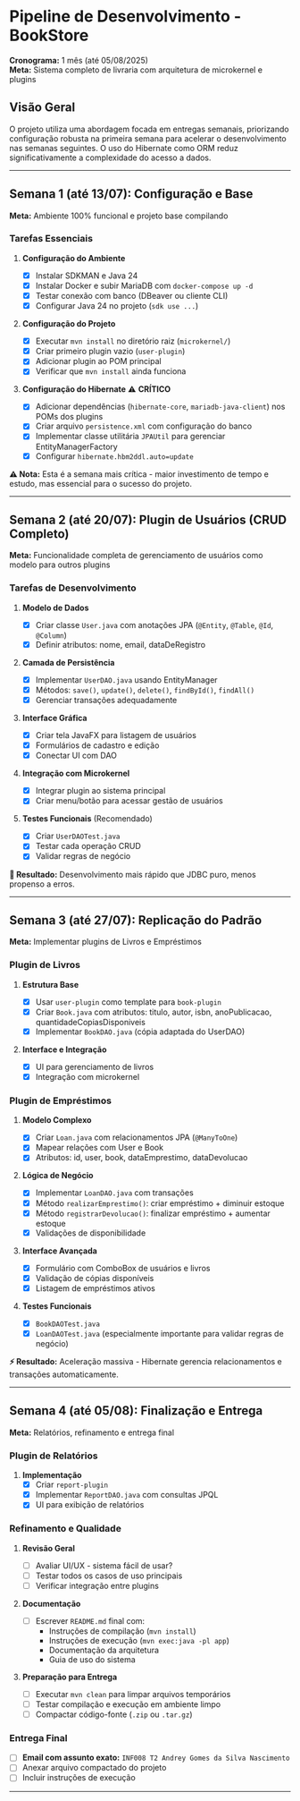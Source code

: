 # Pipeline de Desenvolvimento - BookStore

**Cronograma:** 1 mês (até 05/08/2025)  
**Meta:** Sistema completo de livraria com arquitetura de microkernel e plugins

## Visão Geral

O projeto utiliza uma abordagem focada em entregas semanais, priorizando configuração robusta na primeira semana para acelerar o desenvolvimento nas semanas seguintes. O uso do Hibernate como ORM reduz significativamente a complexidade do acesso a dados.

---

## Semana 1 (até 13/07): Configuração e Base

**Meta:** Ambiente 100% funcional e projeto base compilando

### Tarefas Essenciais

1. **Configuração do Ambiente**

   - [x] Instalar SDKMAN e Java 24
   - [x] Instalar Docker e subir MariaDB com `docker-compose up -d`
   - [x] Testar conexão com banco (DBeaver ou cliente CLI)
   - [x] Configurar Java 24 no projeto (`sdk use ...`)

2. **Configuração do Projeto**

   - [x] Executar `mvn install` no diretório raiz (`microkernel/`)
   - [x] Criar primeiro plugin vazio (`user-plugin`)
   - [x] Adicionar plugin ao POM principal
   - [x] Verificar que `mvn install` ainda funciona

3. **Configuração do Hibernate** ⚠️ **CRÍTICO**
   - [x] Adicionar dependências (`hibernate-core`, `mariadb-java-client`) nos POMs dos plugins
   - [x] Criar arquivo `persistence.xml` com configuração do banco
   - [x] Implementar classe utilitária `JPAUtil` para gerenciar EntityManagerFactory
   - [x] Configurar `hibernate.hbm2ddl.auto=update`

**⚠️ Nota:** Esta é a semana mais crítica - maior investimento de tempo e estudo, mas essencial para o sucesso do projeto.

---

## Semana 2 (até 20/07): Plugin de Usuários (CRUD Completo)

**Meta:** Funcionalidade completa de gerenciamento de usuários como modelo para outros plugins

### Tarefas de Desenvolvimento

1. **Modelo de Dados**

   - [x] Criar classe `User.java` com anotações JPA (`@Entity`, `@Table`, `@Id`, `@Column`)
   - [x] Definir atributos: nome, email, dataDeRegistro

2. **Camada de Persistência**

   - [x] Implementar `UserDAO.java` usando EntityManager
   - [x] Métodos: `save()`, `update()`, `delete()`, `findById()`, `findAll()`
   - [x] Gerenciar transações adequadamente

3. **Interface Gráfica**

   - [x] Criar tela JavaFX para listagem de usuários
   - [x] Formulários de cadastro e edição
   - [x] Conectar UI com DAO

4. **Integração com Microkernel**

   - [x] Integrar plugin ao sistema principal
   - [x] Criar menu/botão para acessar gestão de usuários

5. **Testes Funcionais** (Recomendado)
   - [x] Criar `UserDAOTest.java`
   - [x] Testar cada operação CRUD
   - [x] Validar regras de negócio

**🚀 Resultado:** Desenvolvimento mais rápido que JDBC puro, menos propenso a erros.

---

## Semana 3 (até 27/07): Replicação do Padrão

**Meta:** Implementar plugins de Livros e Empréstimos

### Plugin de Livros

1. **Estrutura Base**

   - [x] Usar `user-plugin` como template para `book-plugin`
   - [x] Criar `Book.java` com atributos: titulo, autor, isbn, anoPublicacao, quantidadeCopiasDisponiveis
   - [x] Implementar `BookDAO.java` (cópia adaptada do UserDAO)

2. **Interface e Integração**
   - [x] UI para gerenciamento de livros
   - [x] Integração com microkernel

### Plugin de Empréstimos

1. **Modelo Complexo**

   - [x] Criar `Loan.java` com relacionamentos JPA (`@ManyToOne`)
   - [x] Mapear relações com User e Book
   - [x] Atributos: id, user, book, dataEmprestimo, dataDevolucao

2. **Lógica de Negócio**

   - [x] Implementar `LoanDAO.java` com transações
   - [x] Método `realizarEmprestimo()`: criar empréstimo + diminuir estoque
   - [x] Método `registrarDevolucao()`: finalizar empréstimo + aumentar estoque
   - [x] Validações de disponibilidade

3. **Interface Avançada**

   - [x] Formulário com ComboBox de usuários e livros
   - [x] Validação de cópias disponíveis
   - [x] Listagem de empréstimos ativos

4. **Testes Funcionais**
   - [x] `BookDAOTest.java`
   - [x] `LoanDAOTest.java` (especialmente importante para validar regras de negócio)

**⚡ Resultado:** Aceleração massiva - Hibernate gerencia relacionamentos e transações automaticamente.

---

## Semana 4 (até 05/08): Finalização e Entrega

**Meta:** Relatórios, refinamento e entrega final

### Plugin de Relatórios

1. **Implementação**
   - [x] Criar `report-plugin`
   - [x] Implementar `ReportDAO.java` com consultas JPQL
   - [x] UI para exibição de relatórios

### Refinamento e Qualidade

1. **Revisão Geral**

   - [ ] Avaliar UI/UX - sistema fácil de usar?
   - [ ] Testar todos os casos de uso principais
   - [ ] Verificar integração entre plugins

2. **Documentação**

   - [ ] Escrever `README.md` final com:
     - Instruções de compilação (`mvn install`)
     - Instruções de execução (`mvn exec:java -pl app`)
     - Documentação da arquitetura
     - Guia de uso do sistema

3. **Preparação para Entrega**
   - [ ] Executar `mvn clean` para limpar arquivos temporários
   - [ ] Testar compilação e execução em ambiente limpo
   - [ ] Compactar código-fonte (`.zip` ou `.tar.gz`)

### Entrega Final

- [ ] **Email com assunto exato:** `INF008 T2 Andrey Gomes da Silva Nascimento`
- [ ] Anexar arquivo compactado do projeto
- [ ] Incluir instruções de execução

---

